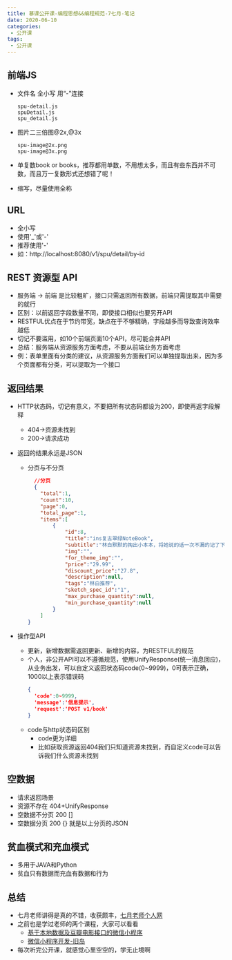 ```yaml
---
title: 慕课公开课-编程思想&&编程规范-7七月-笔记
date: 2020-06-10
categories:
 - 公开课
tags:
 - 公开课
---
```


## 前端JS
* 文件名 全小写 用“-”连接
  
  ```
  spu-detail.js
  spuDetail.js
  spu_detail.js
  ```
* 图片二三倍图@2x,@3x
  
  ```
  spu-image@2x.png
  spu-image@3x.png
  ```
* 单复数book or books，推荐都用单数，不用想太多，而且有些东西并不可数，而且万一复数形式还想错了呢！

* 缩写，尽量使用全称

## URL
* 全小写
* 使用'_'或'-'
* 推荐使用'-'
* 如：http://localhost:8080/v1/spu/detail/by-id

## REST 资源型 API
* 服务端 -> 前端 是比较粗旷，接口只需返回所有数据，前端只需提取其中需要的就行
* 区别：以前返回字段数量不同，即使接口相似也要另开API
* RESTFUL优点在于节约带宽，缺点在于不够精确，字段越多而导致查询效率越低
* 切记不要滥用，如10个前端页面10个API，尽可能合并API
* 总结：服务端从资源服务方面考虑，不要从前端业务方面考虑
* 例：表单里面有分类的建议，从资源服务方面我们可以单独提取出来，因为多个页面都有分类，可以提取为一个接口

## 返回结果
* HTTP状态码，切记有意义，不要把所有状态码都设为200，即使再返字段解释
  * 404->资源未找到
  * 200->请求成功

* 返回的结果永远是JSON
  * 分页与不分页
    ``` JSON
      //分页
      {
        "total":1,
        "count":10,
        "page":0,
        "total_page":1,
        "items":[
            {
                "id":8,
                "title":"ins复古翠绿NoteBook",
                "subtitle":"林白默默的掏出小本本，将她说的话一次不漏的记了下来。",
                "img":"",
                "for_theme_img":"",
                "price":"29.99",
                "discount_price":"27.8",
                "description":null,
                "tags":"林白推荐",
                "sketch_spec_id":"1",
                "max_purchase_quantity":null,
                "min_purchase_quantity":null
            }
        ]
    }
    ```
* 操作型API
  * 更新，新增数据需返回更新、新增的内容，为RESTFUL的规范
  * 个人，非公开API可以不遵循规范，使用UnifyResponse(统一消息回应)，从业务出发，可以自定义返回状态码code(0~9999)，0可表示正确，1000以上表示错误码
    ``` JSON
    {
      'code':0~9999,
      'message':'信息提示',
      'request':'POST v1/book'
    }
    ```
  * code与http状态码区别
    * code更为详细
    * 比如获取资源返回404我们只知道资源未找到，而自定义code可以告诉我们什么资源未找到

## 空数据
* 请求返回场景
* 资源不存在 404+UnifyResponse
* 空数据不分页 200 []
* 空数据分页 200 {} 就是以上分页的JSON

## 贫血模式和充血模式
* 多用于JAVA和Python
* 贫血只有数据而充血有数据和行为

## 总结
* 七月老师讲得是真的不错，收获颇丰，[七月老师个人网](https://course.talelin.com/)
* 之前也是学过老师的两个课程，大家可以看看
  * [基于本地数据及豆瓣电影接口的微信小程序](https://github.com/wavedanger/ReadAndMovie)
  * [微信小程序开发-旧岛](https://github.com/wavedanger/oldIsland)
* 每次听完公开课，就感觉心里空空的，学无止境啊